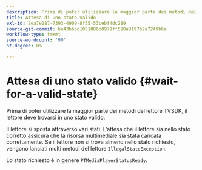 ```yaml
---
description: Prima di poter utilizzare la maggior parte dei metodi del lettore TVSDK, il lettore deve trovarsi in uno stato valido.
title: Attesa di uno stato valido
exl-id: 2ea7e287-7393-4909-8f55-53cebf4dc289
source-git-commit: be43bbbd1051886c8979ff590a3197b2a7249b6a
workflow-type: tm+mt
source-wordcount: '90'
ht-degree: 0%

---
```


# Attesa di uno stato valido {#wait-for-a-valid-state}

Prima di poter utilizzare la maggior parte dei metodi del lettore TVSDK, il lettore deve trovarsi in uno stato valido.

Il lettore si sposta attraverso vari stati. L’attesa che il lettore sia nello stato corretto assicura che la risorsa multimediale sia stata caricata correttamente. Se il lettore non si trova almeno nello stato richiesto, vengono lanciati molti metodi del lettore `IllegalStateException`.

Lo stato richiesto è in genere `PTMediaPlayerStatusReady`.
